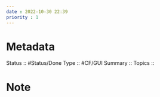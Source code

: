 ```yaml
---
date : 2022-10-30 22:39
priority : 1
---
```

# Metadata
Status :: #Status/Done
Type :: #CF/GUI 
Summary :: 
Topics :: 
# Note
